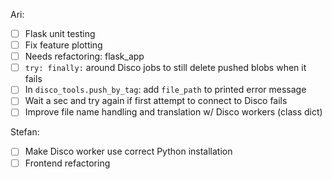 Ari:
- [ ] Flask unit testing
- [ ] Fix feature plotting
- [ ] Needs refactoring: flask_app
- [ ] `try: finally:` around Disco jobs to still delete pushed blobs when it fails
- [ ] In `disco_tools.push_by_tag`: add `file_path` to printed error message
- [ ] Wait a sec and try again if first attempt to connect to Disco fails
- [ ] Improve file name handling and translation w/ Disco workers (class dict)

Stefan:
- [ ] Make Disco worker use correct Python installation
- [ ] Frontend refactoring
